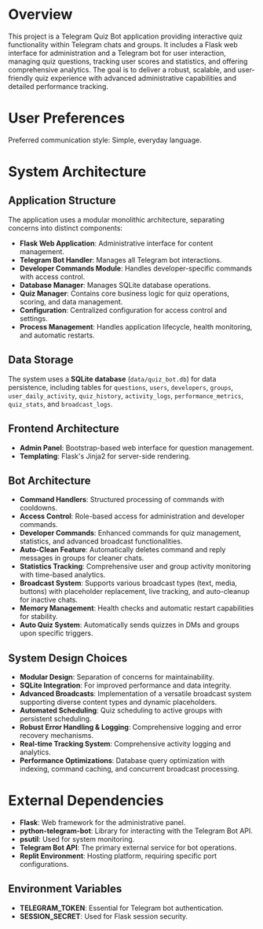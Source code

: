 # Overview

This project is a Telegram Quiz Bot application providing interactive quiz functionality within Telegram chats and groups. It includes a Flask web interface for administration and a Telegram bot for user interaction, managing quiz questions, tracking user scores and statistics, and offering comprehensive analytics. The goal is to deliver a robust, scalable, and user-friendly quiz experience with advanced administrative capabilities and detailed performance tracking.

# User Preferences

Preferred communication style: Simple, everyday language.

# System Architecture

## Application Structure
The application uses a modular monolithic architecture, separating concerns into distinct components:
- **Flask Web Application**: Administrative interface for content management.
- **Telegram Bot Handler**: Manages all Telegram bot interactions.
- **Developer Commands Module**: Handles developer-specific commands with access control.
- **Database Manager**: Manages SQLite database operations.
- **Quiz Manager**: Contains core business logic for quiz operations, scoring, and data management.
- **Configuration**: Centralized configuration for access control and settings.
- **Process Management**: Handles application lifecycle, health monitoring, and automatic restarts.

## Data Storage
The system uses a **SQLite database** (`data/quiz_bot.db`) for data persistence, including tables for `questions`, `users`, `developers`, `groups`, `user_daily_activity`, `quiz_history`, `activity_logs`, `performance_metrics`, `quiz_stats`, and `broadcast_logs`.

## Frontend Architecture
- **Admin Panel**: Bootstrap-based web interface for question management.
- **Templating**: Flask's Jinja2 for server-side rendering.

## Bot Architecture
- **Command Handlers**: Structured processing of commands with cooldowns.
- **Access Control**: Role-based access for administration and developer commands.
- **Developer Commands**: Enhanced commands for quiz management, statistics, and advanced broadcast functionalities.
- **Auto-Clean Feature**: Automatically deletes command and reply messages in groups for cleaner chats.
- **Statistics Tracking**: Comprehensive user and group activity monitoring with time-based analytics.
- **Broadcast System**: Supports various broadcast types (text, media, buttons) with placeholder replacement, live tracking, and auto-cleanup for inactive chats.
- **Memory Management**: Health checks and automatic restart capabilities for stability.
- **Auto Quiz System**: Automatically sends quizzes in DMs and groups upon specific triggers.

## System Design Choices
- **Modular Design**: Separation of concerns for maintainability.
- **SQLite Integration**: For improved performance and data integrity.
- **Advanced Broadcasts**: Implementation of a versatile broadcast system supporting diverse content types and dynamic placeholders.
- **Automated Scheduling**: Quiz scheduling to active groups with persistent scheduling.
- **Robust Error Handling & Logging**: Comprehensive logging and error recovery mechanisms.
- **Real-time Tracking System**: Comprehensive activity logging and analytics.
- **Performance Optimizations**: Database query optimization with indexing, command caching, and concurrent broadcast processing.

# External Dependencies

- **Flask**: Web framework for the administrative panel.
- **python-telegram-bot**: Library for interacting with the Telegram Bot API.
- **psutil**: Used for system monitoring.
- **Telegram Bot API**: The primary external service for bot operations.
- **Replit Environment**: Hosting platform, requiring specific port configurations.

## Environment Variables
- **TELEGRAM_TOKEN**: Essential for Telegram bot authentication.
- **SESSION_SECRET**: Used for Flask session security.